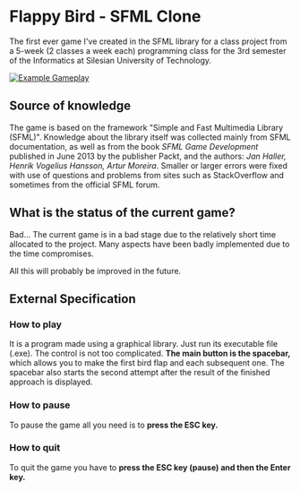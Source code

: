 # Flappy Bird  - SFML Clone

The first ever game I've created in the SFML library for a class project from a 5-week (2 classes a week each) programming class for the 3rd semester of the Informatics at Silesian University of Technology.

[![Example Gameplay](http://img.youtube.com/vi/T7yNaf-oadA/0.jpg)](http://www.youtube.com/watch?v=T7yNaf-oadA "Flappy Bird -- Example Gameplay")

## Source of knowledge
The game is based on the framework "Simple and Fast Multimedia Library (SFML)". Knowledge about the library itself was collected mainly from SFML documentation, as well as from the book *SFML Game Development* published in June 2013 by the publisher Packt, and the authors: *Jan Haller, Henrik Vogelius Hansson, Artur Moreira*. Smaller or larger errors were fixed with use of questions and problems from sites such as StackOverflow and sometimes from the official SFML forum.

## What is the status of the current game?
Bad... The current game is in a bad stage due to the relatively short time allocated to the project. Many aspects have been badly implemented due to the time compromises.

All this will probably be improved in the future.

## External Specification

### How to play 
It is a program made using a graphical library. Just run its executable file (.exe). The control is not too complicated. **The main button is the spacebar,** which allows you to make the first bird flap and each subsequent one. The spacebar also starts the second attempt after the result of the finished approach is displayed.

### How to pause
To pause the game all you need is to **press the ESC key.**

### How to quit 
To quit the game you have to **press the ESC key (pause) and then the Enter key.**